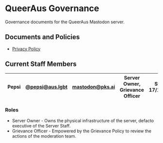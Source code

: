 # QueerAus Governance
Governance documents for the QueerAus Mastodon server.

## Documents and Policies
- [Privacy Policy](https://privacy.pks.ai)

## Current Staff Members
| Pepsi | [@pepsi@aus.lgbt](https://aus.lgbt/@pepsi) | mastodon@pks.ai               | Server Owner, Grievance Officer | Started 17/11/2022 | Ended dd/mm/yyyy |
|-------|--------------------------------------------|-------------------------------|---------------------------------|--------------------|------------------|

### Roles
- Server Owner - Owns the physical infrastructure of the server, defacto executive of the Server Staff.
- Grievance Officer - Empowered by the Grievance Policy to review the actions of the moderation team.
